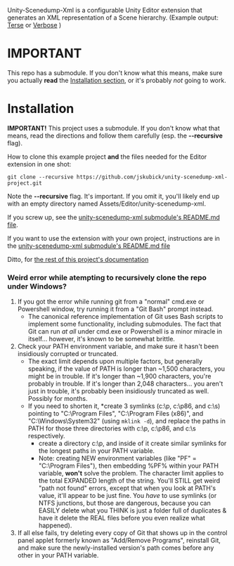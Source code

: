 Unity-Scenedump-Xml is a configurable Unity Editor extension that generates an XML representation of a Scene 
hierarchy. 
(Example output: 
[Terse](http://github.com/jskubick/unity-scenedump-xml-project/blob/master/samples/scene-terse.xml)
or
[Verbose](http://github.com/jskubick/unity-scenedump-xml-project/blob/master/samples/scene-verbose.xml)
)

# IMPORTANT

This repo has a submodule. 
If you don't know what this means, make sure you actually **read** the [Installation section](#Installation),
or it's probably *not* going to work.

# Installation

**IMPORTANT!** This project uses a submodule. If you don't know what that means, read the directions and follow them carefully (esp. the **--recursive** flag).

How to clone this example project **and** the files needed for the Editor extension in one shot:

`git clone --recursive https://github.com/jskubick/unity-scenedump-xml-project.git`

Note the **--recursive** flag. It's important. If you omit it, you'll likely end up with an empty directory named Assets/Editor/unity-scenedump-xml.

If you screw up, see the [unity-scenedump-xml submodule's README.md file](https://github.com/jskubick/unity-scenedump-xml.git#Troubleshooting). 

If you want to use the extension with your own project, instructions are in the [unity-scenedump-xml submodule's README.md file](https://github.com/jskubick/unity-scenedump-xml.git#Installation)

Ditto, for [the rest of this project's documentation](https://github.com/jskubick/unity-scenedump-xml.git)


### Weird error while atempting to recursively clone the repo under Windows?

1. If you got the error while running git from a "normal" cmd.exe or Powershell window, try running it from a "Git Bash" prompt instead.
   * The canonical reference implementation of Git uses Bash scripts to implement some functionality, including submodules. The fact that Git can run *at all* under cmd.exe or Powershell is a minor miracle in itself... however, it's known to be somewhat brittle.
2. Check your PATH environment variable, and make sure it hasn't been insidiously corrupted or truncated.
   * The exact limit depends upon multiple factors, but generally speaking, if the value of PATH is longer than ~1,500 characters, you might be in trouble. If it's longer than ~1,900 characters, you're probably in trouble. If it's longer than 2,048 characters... you aren't just in trouble, it's probably been insidiously truncated as well. Possibly for months.
   * If you need to shorten it,
      *create 3 symlinks (c:\p, c:\p86, and c:\s) pointing to "C:\Program Files", "C:\Program Files (x86)", and "C:\Windows\System32" (using `mklink -d`), and replace the paths in PATH for those three directories with c:\p, c:\p86, and c:\s respectively. 
      * create a directory c:\p, and inside of it create similar symlinks for the longest paths in your PATH variable. 
      * Note: creating NEW environment variables (like "PF" = "C:\Program Files"), then embedding %PF% within your PATH variable, **won't** solve the problem. The character limit applies to the total EXPANDED length of the string. You'll STILL get weird "path not found" errors, except that when you look at PATH's value, it'll appear to be just fine. You *have* to use symlinks (or NTFS junctions, but those are dangerous, because you can EASILY delete what you THINK is just a folder full of duplicates & have it delete the REAL files before you even realize what happened).
3. If all else fails, try deleting every copy of Git that shows up in the control panel applet formerly known as "Add/Remove Programs", reinstall Git, and make sure the newly-installed version's path comes before any other in your PATH variable.